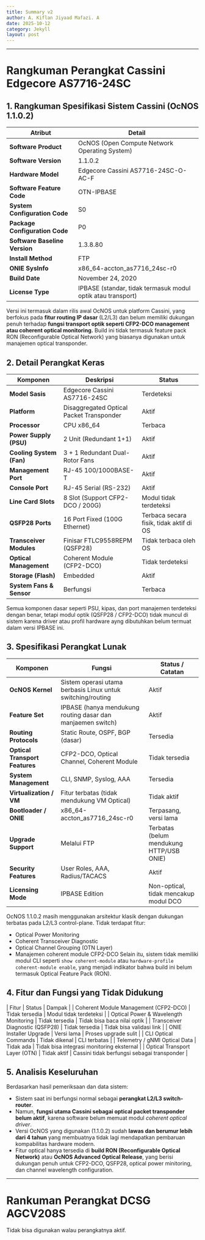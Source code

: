 ```yaml
---
title: Summary v2
author: A. Kiflan Jiyaad Mafazi. A
date: 2025-10-12
category: Jekyll
layout: post
---
```


---

# Rangkuman Perangkat Cassini Edgecore AS7716-24SC

## **1. Rangkuman Spesifikasi Sistem Cassini (OcNOS 1.1.0.2)**

| Atribut | Detail |
| --- | --- |
| **Software Product** | OcNOS (Open Compute Network Operating System) |
| **Software Version** | 1.1.0.2 |
| **Hardware Model** | Edgecore Cassini AS7716-24SC-O-AC-F |
| **Software Feature Code** | OTN-IPBASE |
| **System Configuration Code** | S0 |
| **Package Configuration Code** | P0 |
| **Software Baseline Version** | 1.3.8.80 |
| **Install Method** | FTP |
| **ONIE SysInfo** | x86_64-accton_as7716_24sc-r0 |
| **Build Date** | November 24, 2020 |
| **License Type** | IPBASE (standar, tidak termasuk modul optik atau transport) |

Versi ini termasuk dalam rilis awal OcNOS untuk platform Cassini, yang berfokus pada **fitur routing IP dasar** (L2/L3) dan belum memiliki dukungan penuh terhadap **fungsi transport optik seperti CFP2-DCO management atau coherent optical monitoring.**
Build ini tidak termasuk feature pack RON (Reconfigurable Optical Network) yang biasanya digunakan untuk manajemen optical transponder.

## **2. Detail Perangkat Keras**

| Komponen | Deskripsi | Status |
| --- | --- | --- |
| **Model Sasis** | Edgecore Cassini AS7716-24SC | Terdeteksi |
| **Platform** | Disaggregated Optical Packet Transponder | Aktif |
| **Processor** | CPU x86_64 | Terbaca |
| **Power Supply (PSU)** | 2 Unit (Redundant 1+1) | Aktif |
| **Cooling System (Fan)** | 3 + 1 Redundant Dual-Rotor Fans | Aktif |
| **Management Port** | RJ-45 100/1000BASE-T | Aktif |
| **Console Port** | RJ-45 Serial (RS-232) | Aktif |
| **Line Card Slots** | 8 Slot (Support CFP2-DCO / 200G) | Modul tidak terdeteksi |
| **QSFP28 Ports** | 16 Port Fixed (100G Ethernet) | Terbaca secara fisik, tidak aktif di OS |
| **Transceiver Modules** | Finisar FTLC9558REPM (QSFP28) | Tidak terbaca oleh OS |
| **Optical Management** | Coherent Module (CFP2-DCO) | Tidak terdeteksi |
| **Storage (Flash)** | Embedded | Aktif |
| **System Fans & Sensor** | Berfungsi | Terbaca |

Semua komponen dasar seperti PSU, kipas, dan port manajemen terdeteksi dengan benar, tetapi modul optik (QSFP28 / CFP2-DCO) tidak muncul di sistem karena driver atau profil hardware ayng dibutuhkan belum termuat dalam versi IPBASE ini.

## **3. Spesifikasi Perangkat Lunak**

| Komponen | Fungsi | Status / Catatan |
| --- | --- | --- |
| **OcNOS Kernel** | Sistem operasi utama berbasis Linux untuk switching/routing | Aktif |
| **Feature Set** | IPBASE (hanya mendukung routing dasar dan manjaemen switch) | Aktif |
| **Routing Protocols** | Static Route, OSPF, BGP (dasar) | Tersedia |
| **Optical Transport Features** | CFP2-DCO, Optical Channel, Coherent Module | Tidak tersedia |
| **System Management** | CLI, SNMP, Syslog, AAA | Tersedia |
| **Virtualization / VM** | Fitur terbatas (tidak mendukung VM Optical) | Tidak aktif|
| **Bootloader / ONIE** | x86_64-accton_as7716_24sc-r0 | Terpasang, versi lama |
| **Upgrade Support** | Melalui FTP | Terbatas (belum mendukung HTTP/USB ONIE) |
| **Security Features** | User Roles, AAA, Radius/TACACS | Aktif |
| **Licensing Mode** | IPBASE Edition | Non-optical, tidak mencakup modul DCO |

OcNOS 1.1.0.2 masih menggunakan arsitektur klasik dengan dukungan terbatas pada L2/L3 control-plane. Tidak terdapat fitur:
- Optical Power Monitoring
- Coherent Transceiver Diagnostic
- Optical Channel Grouping (OTN Layer)
- Manajemen coherent module CFP2-DCO
Selain itu, sistem tidak memiliki modul CLI seperti `show coherent-module` atau `hardware-profile coherent-module enable`, yang menjadi indikator bahwa build ini belum termasuk Optical Feature Pack (RON).

## **4. Fitur dan Fungsi yang Tidak Didukung**

| Fitur | Status | Dampak |
| Coherent Module Management (CFP2-DCO) | Tidak tersedia | Modul tidak terdeteksi |
| Optical Power & Wavelength Monitoring | Tidak tersedia | Tidak bisa baca nilai optik |
| Transceiver Diagnostic (QSFP28) | Tidak tersedia | Tidak bisa validasi link |
| ONIE Installer Upgrade | Versi lama | Proses upgrade sulit |
| CLI Optical Commands | Tidak dikenal | CLI terbatas |
| Telemetry / gNMI Optical Data | Tidak ada | Tidak bisa integrasi monitoring eksternal |
| Optical Transport Layer (OTN) | Tidak aktif | Cassini tidak berfungsi sebagai transponder |

## **5. Analisis Keseluruhan**

Berdasarkan hasil pemeriksaan dan data sistem:
 - Sistem saat ini berfungsi normal sebagai **perangkat L2/L3 switch-router**.
 - Namun, **fungsi utama Cassini sebagai optical packet transponder belum aktif**, karena software belum memuat modul *coherent optical driver*.
 - Versi OcNOS yang digunakan (1.1.0.2) sudah **lawas dan berumur lebih dari 4 tahun** yang membuatnya tidak lagi mendapatkan pembaruan kompabilitas hardware modern.
 - Fitur optical hanya tersedia di **build RON (Reconfigurable Optical Network)** atau **OcNOS Advanced Optical Release**, yang berisi dukungan penuh untuk CFP2-DCO, QSFP28, optical power minitoring, dan channel wavelength configuration.

---

# Rankuman Perangkat DCSG AGCV208S

Tidak bisa digunakan walau perangkatnya aktif.